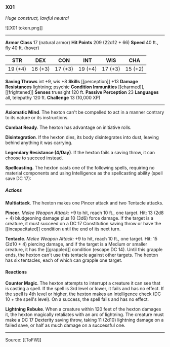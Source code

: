 ### X01
_Huge construct, lawful neutral_

![[X01 token.png]]


---

**Armor Class** 17 (natural armor)
**Hit Points** 209 (22d12 + 66)
**Speed** 40 ft., fly 40 ft. (hover)

| STR     | DEX     | CON     | INT     | WIS     | CHA     |
|---------|---------|---------|---------|---------|---------|
| 19 (+4) | 16 (+3) | 17 (+3) | 19 (+4) | 17 (+3) | 15 (+2) |

**Saving Throws** int +9, wis +8
**Skills** [[perception]] +13
**Damage Resistances** lightning; psychic
**Condition Immunities** [[charmed]], [[frightened]]
**Senses** truesight 120 ft.
**Passive Perception** 23
**Languages** all, telepathy 120 ft.
**Challenge** 13 (10,000 XP)

---

**Axiomatic Mind**. The hexton can't be compelled to act in a manner contrary to its nature or its instructions.

**Combat Ready**. The hexton has advantage on initiative rolls.

**Disintegration**. If the hexton dies, its body disintegrates into dust, leaving behind anything it was carrying.

**Legendary Resistance (4/Day)**. If the hexton fails a saving throw, it can choose to succeed instead.

**Spellcasting.** The hexton casts one of the following spells, requiring no material components and using Intelligence as the spellcasting ability (spell save DC 17):

##### Actions
**Multiattack**. The hexton makes one Pincer attack and two Tentacle attacks.

**Pincer**. _Melee Weapon Attack:_ +9 to hit, reach 10 ft., one target. Hit: 13 (2d8 + 4) bludgeoning damage plus 10 (3d6) force damage. If the target is a creature, it must succeed on a DC 17 Constitution saving throw or have the [[incapacitated]] condition until the end of its next turn.

**Tentacle**. _Melee Weapon Attack:_ +9 to hit, reach 10 ft., one target. Hit: 15 (2d10 + 4) piercing damage, and if the target is a Medium or smaller creature, it has the [[grappled]] condition (escape DC 14). Until this grapple ends, the hexton can't use this tentacle against other targets. The hexton has six tentacles, each of which can grapple one target.

#### Reactions
**Counter Magic**. The hexton attempts to interrupt a creature it can see that is casting a spell. If the spell is 3rd level or lower, it fails and has no effect. If the spell is 4th level or higher, the hexton makes an Intelligence check (DC 10 + the spell's level). On a success, the spell fails and has no effect.

**Lightning Rebuke**. When a creature within 120 feet of the hexton damages it, the hexton magically retaliates with an arc of lightning. The creature must make a DC 17 Dexterity saving throw, taking 11 (2d10) lightning damage on a failed save, or half as much damage on a successful one.


---

Source: [[ToFW]]
